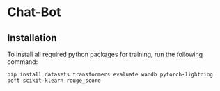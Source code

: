 # Chat-Bot

## Installation

To install all required python packages for training, run the following command:

``pip install datasets transformers evaluate wandb pytorch-lightning peft scikit-klearn rouge_score``
